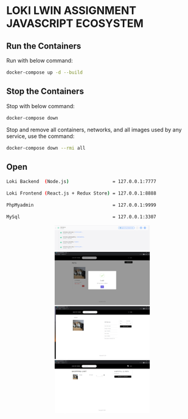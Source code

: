 # LOKI LWIN ASSIGNMENT JAVASCRIPT ECOSYSTEM

## Run the Containers
Run with below command:
```bash
docker-compose up -d --build
```

## Stop the Containers
Stop with below command:
```bash
docker-compose down
```

Stop and remove all containers, networks, and all images used by any service, use the command:
```bash
docker-compose down --rmi all
```

## Open
```bash
Loki Backend  (Node.js)                = 127.0.0.1:7777
```
```bash
Loki Frontend (React.js + Redux Store) = 127.0.0.1:8888
```
```bash
PhpMyadmin                             = 127.0.0.1:9999
```
```bash
MySql                                  = 127.0.0.1:3307
```
<p align="center">
<kbd>
    <img src="https://github.com/lwinmoethu25/loki-lwin-js/blob/master/screenshot/docker_desktop.PNG" width="250">
</kbd>
<br>
<kbd>
    <img src="https://github.com/lwinmoethu25/loki-lwin-js/blob/master/screenshot/create_pet.PNG" width="250">
</kbd>
<br>
<kbd>
    <img src="https://github.com/lwinmoethu25/loki-lwin-js/blob/master/screenshot/pet_detail.PNG" width="250">
</kbd>
<br>
<kbd>
    <img src="https://github.com/lwinmoethu25/loki-lwin-js/blob/master/screenshot/add_to_cart.PNG" width="250">
</kbd>
</p>
